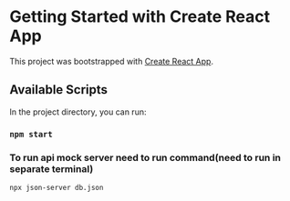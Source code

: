 # Getting Started with Create React App

This project was bootstrapped with [Create React App](https://github.com/facebook/create-react-app).

## Available Scripts

In the project directory, you can run:

### `npm start`

### To run api mock server need to run command(need to run in separate terminal)

```sh
npx json-server db.json
```

